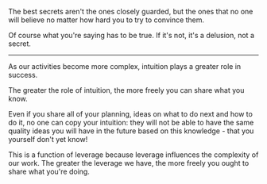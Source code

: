 
The best secrets aren't the ones closely guarded, but the ones that no one will believe no matter how hard you to try to convince them.

Of course what you're saying has to be true. If it's not, it's a delusion, not a secret.

---

As our activities become more complex, intuition plays a greater role in success.

The greater the role of intuition, the more freely you can share what you know.

Even if you share all of your planning, ideas on what to do next and how to do it, no one can copy your intuition: they will not be able to have the same quality ideas you will have in the future based on this knowledge - that you yourself don't yet know!

This is a function of leverage because leverage influences the complexity of our work. The greater the leverage we have, the more freely you ought to share what you're doing.

